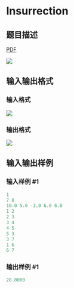 # Insurrection

## 题目描述

[problemUrl]: https://uva.onlinejudge.org/index.php?option=com_onlinejudge&Itemid=8&category=23&page=show_problem&problem=2087

[PDF](https://uva.onlinejudge.org/external/111/p11146.pdf)

![](https://cdn.luogu.com.cn/upload/vjudge_pic/UVA11146/b60e88b11bb7e8b8c609bed57ed20a4fcbe9d783.png)

## 输入输出格式

### 输入格式

![](https://cdn.luogu.com.cn/upload/vjudge_pic/UVA11146/0b60c12991092a77db23b39ff98f151560d4dc22.png)

### 输出格式

![](https://cdn.luogu.com.cn/upload/vjudge_pic/UVA11146/3479bedd20dbf81d9c93ccfaec88d05fd0cfa3ea.png)

## 输入输出样例

### 输入样例 #1

```cpp
1
7 8
10.0 5.0 -3.0 6.0 6.0
1 2
2 3
3 4
4 5
5 3
3 7
1 6
6 7
```


### 输出样例 #1

```cpp
28.0000
```


